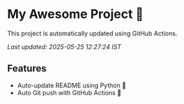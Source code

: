 # My Awesome Project 🚀

This project is automatically updated using GitHub Actions.

_Last updated: 2025-05-25 12:27:24 IST_

## Features
- Auto-update README using Python 🐍
- Auto Git push with GitHub Actions 🤖
